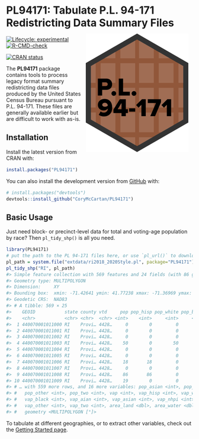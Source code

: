 
<!-- README.md is generated from README.Rmd. Please edit that file -->

# **PL94171**: Tabulate P.L. 94-171 Redistricting Data Summary Files <a href='https://corymccartan.github.io/PL94171/'><img src='man/figures/logo.png' align="right" height="320" style="padding: 12px; height: 320px" /></a>

<!-- badges: start -->

[![Lifecycle:
experimental](https://img.shields.io/badge/lifecycle-experimental-orange.svg)](https://lifecycle.r-lib.org/articles/stages.html#experimental)
[![R-CMD-check](https://github.com/CoryMcCartan/PL94171/workflows/R-CMD-check/badge.svg)](https://github.com/CoryMcCartan/PL94171/actions)

[![CRAN
status](https://www.r-pkg.org/badges/version/PL94171)](https://CRAN.R-project.org/package=PL94171)
<!-- badges: end -->

The **PL94171** package contains tools to process legacy format summary
redistricting data files produced by the United States Census Bureau
pursuant to P.L. 94-171. These files are generally available earlier but
are difficult to work with as-is.

## Installation

Install the latest version from CRAN with:

``` r
install.packages("PL94171")
```

You can also install the development version from
[GitHub](https://github.com/) with:

``` r
# install.packages("devtools")
devtools::install_github("CoryMcCartan/PL94171")
```

## Basic Usage

Just need block- or precinct-level data for total and voting-age
population by race? Then `pl_tidy_shp()` is all you need.

``` r
library(PL94171)
# put the path to the PL 94-171 files here, or use `pl_url()` to download them
pl_path = system.file("extdata/ri2018_2020Style.pl", package="PL94171")
pl_tidy_shp("RI", pl_path)
#> Simple feature collection with 569 features and 24 fields (with 86 geometries empty)
#> Geometry type: MULTIPOLYGON
#> Dimension:     XY
#> Bounding box:  xmin: -71.42641 ymin: 41.77238 xmax: -71.36969 ymax: 41.82
#> Geodetic CRS:  NAD83
#> # A tibble: 569 × 25
#>    GEOID           state county vtd     pop pop_hisp pop_white pop_black pop_aian
#>    <chr>           <chr> <chr>  <chr> <int>    <int>     <int>     <int>    <int>
#>  1 440070001011000 RI    Provi… 4428…     0        0         0         0        0
#>  2 440070001011001 RI    Provi… 4428…     0        0         0         0        0
#>  3 440070001011002 RI    Provi… 4428…     0        0         0         0        0
#>  4 440070001011003 RI    Provi… 4428…    50        0        50         0        0
#>  5 440070001011004 RI    Provi… 4428…     0        0         0         0        0
#>  6 440070001011005 RI    Provi… 4428…     0        0         0         0        0
#>  7 440070001011006 RI    Provi… 4428…    18       18         0         0        0
#>  8 440070001011007 RI    Provi… 4428…     0        0         0         0        0
#>  9 440070001011008 RI    Provi… 4428…    86       86         0         0        0
#> 10 440070001011009 RI    Provi… 4428…    19        0         0        19        0
#> # … with 559 more rows, and 16 more variables: pop_asian <int>, pop_nhpi <int>,
#> #   pop_other <int>, pop_two <int>, vap <int>, vap_hisp <int>, vap_white <int>,
#> #   vap_black <int>, vap_aian <int>, vap_asian <int>, vap_nhpi <int>,
#> #   vap_other <int>, vap_two <int>, area_land <dbl>, area_water <dbl>,
#> #   geometry <MULTIPOLYGON [°]>
```

To tabulate at different geographies, or to extract other variables,
check out the [Getting Started
page](https://corymccartan.github.io/PL94171/articles/PL94171.html).
